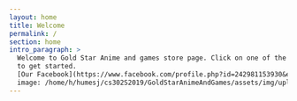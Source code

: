 ```yaml
---
layout: home
title: Welcome
permalink: /
section: home
intro_paragraph: >
  Welcome to Gold Star Anime and games store page. Click on one of the links above
  to get started.
  [Our Facebook](https://www.facebook.com/profile.php?id=242981153930&epa=SEARCH_BOX)
  image: /home/h/humesj/cs302S2019/GoldStarAnimeAndGames/assets/img/uploads/screenshot-editor.jpg
---
```

